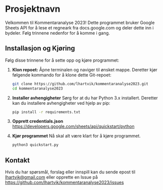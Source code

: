 # Prosjektnavn

Velkommen til Kommentaranalyse 2023! Dette programmet bruker Google Sheets API for å lese et regneark fra 
docs.google.com og deler dette inn i bydeler. Følg trinnene nedenfor for å komme i gang.

## Installasjon og Kjøring

Følg disse trinnene for å sette opp og kjøre programmet:

1. **Klon repoet:**
   Åpne terminalen og naviger til ønsket mappe. Deretter kjør følgende kommando for å klone dette Git-repoet:

   ```sh
   git clone https://github.com/lhartvik/kommentaranalyse2023.git
   cd kommentaranalyse2023

2. **Installer avhengigheter**
   Sørg for at du har Python 3.x installert. Deretter kan du installere avhengigheter ved hjelp av pip:
    ```sh
   pip install -r requirements.txt
   
3. **Opprett credentials.json**
   https://developers.google.com/sheets/api/quickstart/python

4. **Kjør programmet**
    Nå skal alt være klart for å kjøre programmet.

    ```sh
   python3 quickstart.py
   
## Kontakt
Hvis du har spørsmål, forslag eller innspill kan du sende epost til lhartvik@gmail.com eller opprette en Issue på https://github.com/lhartvik/kommentaranalyse2023/issues
